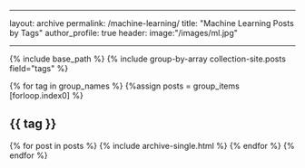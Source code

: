 -----
layout: archive
permalink: /machine-learning/
title: "Machine Learning Posts by Tags"
author_profile: true
header:
    image:"/images/ml.jpg"

--------


{% include base_path %}
{% include group-by-array collection-site.posts field="tags" %}

{% for tag in group_names %}
    {%assign posts = group_items [forloop.index0] %}
    <h2 id="{{ tag | slugify}}" class="archive_subtitle">{{ tag }}</h2>
    {% for post in posts %}
        {% include archive-single.html %}
    {% endfor %}
{% endfor %}